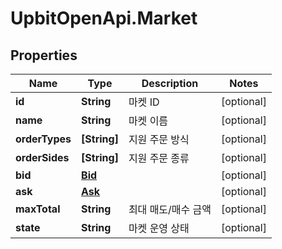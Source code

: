 # UpbitOpenApi.Market

## Properties
Name | Type | Description | Notes
------------ | ------------- | ------------- | -------------
**id** | **String** | 마켓 ID | [optional] 
**name** | **String** | 마켓 이름 | [optional] 
**orderTypes** | **[String]** | 지원 주문 방식 | [optional] 
**orderSides** | **[String]** | 지원 주문 종류 | [optional] 
**bid** | [**Bid**](Bid.md) |  | [optional] 
**ask** | [**Ask**](Ask.md) |  | [optional] 
**maxTotal** | **String** | 최대 매도/매수 금액 | [optional] 
**state** | **String** | 마켓 운영 상태 | [optional] 


